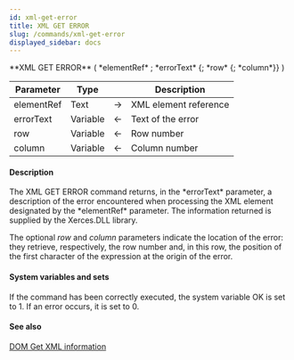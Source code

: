 ```yaml
---
id: xml-get-error
title: XML GET ERROR
slug: /commands/xml-get-error
displayed_sidebar: docs
---
```


<!--REF #_command_.XML GET ERROR.Syntax-->**XML GET ERROR** ( *elementRef* ; *errorText* {; *row* {; *column*}} )<!-- END REF-->
<!--REF #_command_.XML GET ERROR.Params-->
| Parameter | Type |  | Description |
| --- | --- | --- | --- |
| elementRef | Text | &rarr; | XML element reference |
| errorText | Variable | &larr; | Text of the error |
| row | Variable | &larr; | Row number |
| column | Variable | &larr; | Column number |

<!-- END REF-->

#### Description 

<!--REF #_command_.XML GET ERROR.Summary-->The XML GET ERROR command returns, in the *errorText* parameter, a description of the error encountered when processing the XML element designated by the *elementRef* parameter.<!-- END REF--> The information returned is supplied by the Xerces.DLL library. 

The optional *row* and *column* parameters indicate the location of the error: they retrieve, respectively, the row number and, in this row, the position of the first character of the expression at the origin of the error. 

#### System variables and sets 

If the command has been correctly executed, the system variable OK is set to 1\. If an error occurs, it is set to 0.

#### See also 

[DOM Get XML information](dom-get-xml-information.md)  